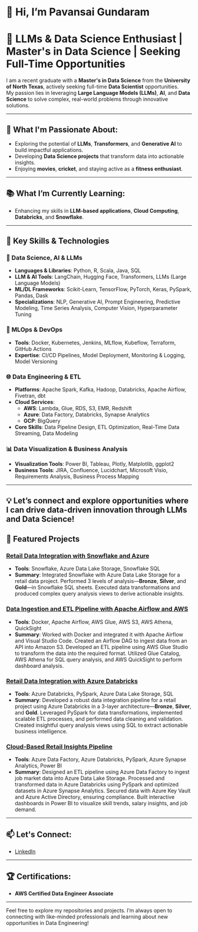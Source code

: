 # 👋 Hi, I’m Pavansai Gundaram

# 🚀 LLMs & Data Science Enthusiast | Master's in Data Science | Seeking Full-Time Opportunities

I am a recent graduate with a **Master's in Data Science** from the **University of North Texas**, actively seeking full-time **Data Scientist** opportunities.  
My passion lies in leveraging **Large Language Models (LLMs)**, **AI**, and **Data Science** to solve complex, real-world problems through innovative solutions.

---

## 🌱 What I'm Passionate About:
- Exploring the potential of **LLMs**, **Transformers**, and **Generative AI** to build impactful applications.  
- Developing **Data Science projects** that transform data into actionable insights.  
- Enjoying **movies**, **cricket**, and staying active as a **fitness enthusiast**.  

---

## 📚 What I’m Currently Learning:
- Enhancing my skills in **LLM-based applications**, **Cloud Computing**, **Databricks**, and **Snowflake**.  

---

## 🧩 Key Skills & Technologies

### 🧮 Data Science, AI & LLMs
- **Languages & Libraries**: Python, R, Scala, Java, SQL  
- **LLM & AI Tools**: LangChain, Hugging Face, Transformers, LLMs (Large Language Models)  
- **ML/DL Frameworks**: Scikit-Learn, TensorFlow, PyTorch, Keras, PySpark, Pandas, Dask  
- **Specializations**: NLP, Generative AI, Prompt Engineering, Predictive Modeling, Time Series Analysis, Computer Vision, Hyperparameter Tuning  

### 🤖 MLOps & DevOps
- **Tools**: Docker, Kubernetes, Jenkins, MLflow, Kubeflow, Terraform, GitHub Actions  
- **Expertise**: CI/CD Pipelines, Model Deployment, Monitoring & Logging, Model Versioning  

### 🌐 Data Engineering & ETL
- **Platforms**: Apache Spark, Kafka, Hadoop, Databricks, Apache Airflow, Fivetran, dbt  
- **Cloud Services**:  
  - **AWS**: Lambda, Glue, RDS, S3, EMR, Redshift  
  - **Azure**: Data Factory, Databricks, Synapse Analytics  
  - **GCP**: BigQuery  
- **Core Skills**: Data Pipeline Design, ETL Optimization, Real-Time Data Streaming, Data Modeling  

### 📊 Data Visualization & Business Analysis
- **Visualization Tools**: Power BI, Tableau, Plotly, Matplotlib, ggplot2  
- **Business Tools**: JIRA, Confluence, Lucidchart, Microsoft Visio, Requirements Analysis, Business Process Mapping  

---

💡 **Let’s connect and explore opportunities where I can drive data-driven innovation through LLMs and Data Science!**
---

## 🌟 Featured Projects

### **[Retail Data Integration with Snowflake and Azure](https://github.com/PavansaiGundaram/Retail-Data-Integration-with-Snowflake-and-Azure)**
- **Tools**: Snowflake, Azure Data Lake Storage, Snowflake SQL  
- **Summary**: Integrated Snowflake with Azure Data Lake Storage for a retail data project. Performed 3 levels of analysis—**Bronze**, **Silver**, and **Gold**—in Snowflake SQL sheets. Executed data transformations and produced complex query analysis views to derive actionable insights.

### **[Data Ingestion and ETL Pipeline with Apache Airflow and AWS](https://github.com/PavansaiGundaram/Data-Engineering-Project/tree/main)**
- **Tools**: Docker, Apache Airflow, AWS Glue, AWS S3, AWS Athena, QuickSight  
- **Summary**: Worked with Docker and integrated it with Apache Airflow and Visual Studio Code. Created an Airflow DAG to ingest data from an API into Amazon S3. Developed an ETL pipeline using AWS Glue Studio to transform the data into the required format. Utilized Glue Catalog, AWS Athena for SQL query analysis, and AWS QuickSight to perform dashboard analysis.

### **[Retail Data Integration with Azure Databricks](https://github.com/PavansaiGundaram/Retail-Data-Processing-and-Analytics-Using-Databricks)**
- **Tools**: Azure Databricks, PySpark, Azure Data Lake Storage, SQL  
- **Summary**: Developed a robust data integration pipeline for a retail project using Azure Databricks in a 3-layer architecture—**Bronze**, **Silver**, and **Gold**. Leveraged PySpark for data transformations, implemented scalable ETL processes, and performed data cleaning and validation. Created insightful query analysis views using SQL to extract actionable business intelligence.

### **[Cloud-Based Retail Insights Pipeline](https://github.com/PavansaiGundaram/Disaster_Management_DataEngineering_Project_Azure_Cloud)**
- **Tools**: Azure Data Factory, Azure Databricks, PySpark, Azure Synapse Analytics, Power BI  
- **Summary**: Designed an ETL pipeline using Azure Data Factory to ingest job market data into Azure Data Lake Storage. Processed and transformed data in Azure Databricks using PySpark and optimized datasets in Azure Synapse Analytics. Secured data with Azure Key Vault and Azure Active Directory, ensuring compliance. Built interactive dashboards in Power BI to visualize skill trends, salary insights, and job demand.

---

## 📫 Let's Connect:
- [LinkedIn](https://www.linkedin.com/in/gundaram-pavan-sai)

---

## 🏆 Certifications:
- **AWS Certified Data Engineer Associate**

---

Feel free to explore my repositories and projects. I’m always open to connecting with like-minded professionals and learning about new opportunities in Data Engineering!
